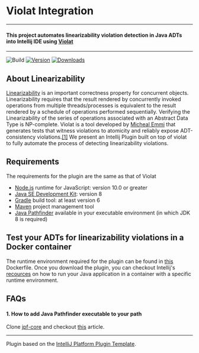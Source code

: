 # Violat Integration
 
---
#### This project automates linearizability violation detection in Java ADTs into Intellij IDE using [Violat](https://github.com/michael-emmi/violat)
 
---
![Build](https://github.com/alaukiknpant/intellijViolatPlugin/workflows/Build/badge.svg)
[![Version](https://img.shields.io/jetbrains/plugin/v/PLUGIN_ID.svg)](https://plugins.jetbrains.com/plugin/16338-intellijviolatplugin)
[![Downloads](https://img.shields.io/jetbrains/plugin/d/PLUGIN_ID.svg)](https://plugins.jetbrains.com/plugin/16338-intellijviolatplugin)


<!-- Plugin description -->

## About Linearizability

[Linearizability](https://cs.brown.edu/~mph/HerlihyW90/p463-herlihy.pdf) is an important correctness property for concurrent objects. Linearizability requires that the
result rendered by concurrently invoked operations from multiple threads/processes is equivalent to the result rendered by
a schedule of operations performed sequentially. Verifying the Linearizability of the series of operations associated with an Abstract Data Type
is NP-complete. Violat is a tool developed by [Micheal Emmi](https://michael-emmi.github.io/) that generates tests that witness violations to atomicity and
reliably expose ADT-consistency violations.[[1]](https://link.springer.com/chapter/10.1007/978-3-030-25543-5_30) We present an Intellij Plugin
built on top of violat to fully automate the process of detecting linearizability violations.


## Requirements

The requirements for the plugin are the same as that of Violat

* [Node.js](https://nodejs.org/en/) runtime for JavaScript: version 10.0 or greater
* [Java SE Development Kit](http://www.oracle.com/technetwork/java/javase): version 8
* [Gradle](https://gradle.org/) build tool: at least version 6
* [Maven](https://maven.apache.org/) project management tool
* [Java Pathfinder](https://github.com/javapathfinder) available in your executable environment (in which JDK 8 is required)

## Test your ADTs for linearizability violations in a Docker container

The runtime environment required for the plugin can be found in [this](https://github.com/alaukiknpant/intellijViolatPlugin/blob/main/violatdocker/Dockerfile)
Dockerfile. Once you download the plugin, you can checkout Intellij's [recources](https://www.jetbrains.com/help/idea/running-a-java-app-in-a-container.html)
on how to run your Java application in a container with a specific runtime environment.


## FAQs

#### 1. How to add Java Pathfinder executable to your path

Clone [jpf-core](https://github.com/javapathfinder/jpf-core) and checkout [this](http://javapathfinder.sourceforge.net/Running_JPF.html)
article.



[comment]: <> (## Template ToDo list)

[comment]: <> (- [x] Create a new [IntelliJ Platform Plugin Template][template] project.)

[comment]: <> (- [x] Verify the [pluginGroup]&#40;/gradle.properties&#41;, [plugin ID]&#40;/src/main/resources/META-INF/plugin.xml&#41; and [sources package]&#40;/src/main/kotlin&#41;.)

[comment]: <> (- [x] Review the [Legal Agreements]&#40;https://plugins.jetbrains.com/docs/marketplace/legal-agreements.html&#41;.)

[comment]: <> (- [ ] [Publish a plugin manually]&#40;https://plugins.jetbrains.com/docs/intellij/publishing-plugin.html?from=IJPluginTemplate&#41; for the first time.)

[comment]: <> (- [ ] Set the Plugin ID in the above README badges.)

[comment]: <> (- [ ] Set the [Deployment Token]&#40;https://plugins.jetbrains.com/docs/marketplace/plugin-upload.html&#41;.)

[comment]: <> (- [ ] Click the <kbd>Watch</kbd> button on the top of the [IntelliJ Platform Plugin Template][template] to be notified about releases containing new features and fixes.)


[comment]: <> (This Fancy IntelliJ Platform Plugin is going to be your implementation of the brilliant ideas that you have.)

[comment]: <> (This specific section is a source for the [plugin.xml]&#40;/src/main/resources/META-INF/plugin.xml&#41; file which will be extracted by the [Gradle]&#40;/build.gradle.kts&#41; during the build process.)

[comment]: <> (To keep everything working, do not remove `<!-- ... -->` sections. )

<!-- Plugin description end -->

[comment]: <> (## Installation)

[comment]: <> (- Using IDE built-in plugin system:)

[comment]: <> (  <kbd>Settings/Preferences</kbd> > <kbd>Plugins</kbd> > <kbd>Marketplace</kbd> > <kbd>Search for "intellijViolatPlugin"</kbd> >)

[comment]: <> (  <kbd>Install Plugin</kbd>)

[comment]: <> (- Manually:)

[comment]: <> (  Download the [latest release]&#40;https://github.com/alaukiknpant/intellijViolatPlugin/releases/latest&#41; and install it manually using)

[comment]: <> (  <kbd>Settings/Preferences</kbd> > <kbd>Plugins</kbd> > <kbd>⚙️</kbd> > <kbd>Install plugin from disk...</kbd>)

 
---
Plugin based on the [IntelliJ Platform Plugin Template][template].

[template]: https://github.com/JetBrains/intellij-platform-plugin-template